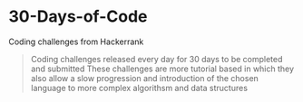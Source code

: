 # 30-Days-of-Code
Coding challenges from Hackerrank
> Coding challenges released every day for 30 days to be completed and submitted
> These challenges are more tutorial based in which they also allow a slow progression and introduction of the chosen language to more complex algorithsm and data structures